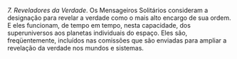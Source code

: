 ﻿<I>7. Reveladores da Verdade</I>. Os Mensageiros Solitários consideram a designação para revelar a verdade como o mais alto encargo de sua ordem. E eles funcionam, de tempo em tempo, nesta capacidade, dos superuniversos aos planetas individuais do espaço. Eles são, freqüentemente, incluídos nas comissões que são enviadas para ampliar a revelação da verdade nos mundos e sistemas.